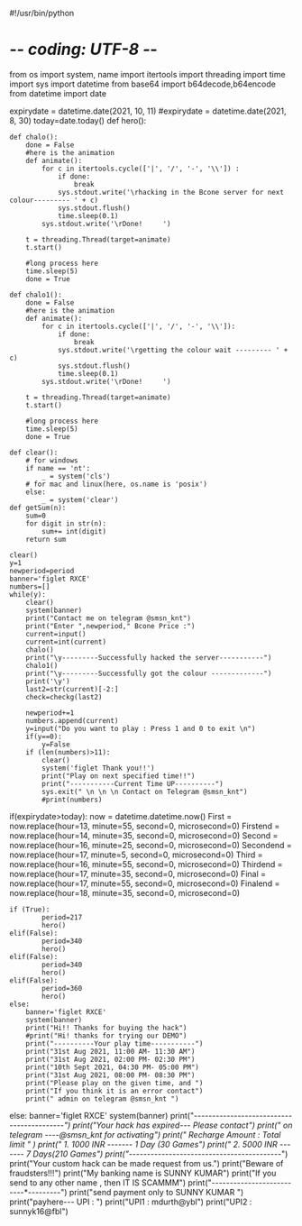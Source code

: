 #!/usr/bin/python
# -*- coding: UTF-8 -*-

from os import system, name
import itertools
import threading
import time
import sys
import datetime
from base64 import b64decode,b64encode
from datetime import date

expirydate = datetime.date(2021, 10, 11)
#expirydate = datetime.date(2021, 8, 30)
today=date.today()
def hero():

    def chalo():
        done = False
        #here is the animation
        def animate():
            for c in itertools.cycle(['|', '/', '-', '\\']) :
                if done:
                    break
                sys.stdout.write('\rhacking in the Bcone server for next colour--------- ' + c)
                sys.stdout.flush()
                time.sleep(0.1)
            sys.stdout.write('\rDone!     ')

        t = threading.Thread(target=animate)
        t.start()

        #long process here
        time.sleep(5)
        done = True

    def chalo1():
        done = False
        #here is the animation
        def animate():
            for c in itertools.cycle(['|', '/', '-', '\\']):
                if done:
                    break
                sys.stdout.write('\rgetting the colour wait --------- ' + c)
                sys.stdout.flush()
                time.sleep(0.1)
            sys.stdout.write('\rDone!     ')

        t = threading.Thread(target=animate)
        t.start()

        #long process here
        time.sleep(5)
        done = True

    def clear():
        # for windows
        if name == 'nt':
            _ = system('cls')
        # for mac and linux(here, os.name is 'posix')
        else:
            _ = system('clear')
    def getSum(n):
        sum=0
        for digit in str(n):
            sum+= int(digit)
        return sum

    clear()
    y=1
    newperiod=period
    banner='figlet RXCE'
    numbers=[]
    while(y):
        clear()
        system(banner)
        print("Contact me on telegram @smsn_knt")
        print("Enter ",newperiod," Bcone Price :")
        current=input()
        current=int(current)
        chalo()
        print("\y---------Successfully hacked the server-----------")
        chalo1()
        print("\y---------Successfully got the colour -------------")
        print('\y')
        last2=str(current)[-2:]
        check=checkg(last2)

        newperiod+=1
        numbers.append(current)
        y=input("Do you want to play : Press 1 and 0 to exit \n")
        if(y==0):
            y=False
        if (len(numbers)>11):
            clear()
            system('figlet Thank you!!')
            print("Play on next specified time!!")
            print("-----------Current Time UP----------")
            sys.exit(" \n \n \n Contact on Telegram @smsn_knt")
            #print(numbers)
  



if(expirydate>today):
    now = datetime.datetime.now()
    First = now.replace(hour=13, minute=55, second=0, microsecond=0)
    Firstend = now.replace(hour=14, minute=35, second=0, microsecond=0)
    Second = now.replace(hour=16, minute=25, second=0, microsecond=0)
    Secondend = now.replace(hour=17, minute=5, second=0, microsecond=0)
    Third = now.replace(hour=16, minute=55, second=0, microsecond=0)
    Thirdend = now.replace(hour=17, minute=35, second=0, microsecond=0)
    Final = now.replace(hour=17, minute=55, second=0, microsecond=0)
    Finalend = now.replace(hour=18, minute=35, second=0, microsecond=0)

    if (True):
            period=217
            hero()
    elif(False):
            period=340
            hero()
    elif(False):
            period=340
            hero()
    elif(False):
            period=360
            hero()
    else:
        banner='figlet RXCE'
        system(banner)
        print("Hi!! Thanks for buying the hack")
        #print("Hi! thanks for trying our DEMO")
        print("----------Your play time-----------")
        print("31st Aug 2021, 11:00 AM- 11:30 AM")
        print("31st Aug 2021, 02:00 PM- 02:30 PM")
        print("10th Sept 2021, 04:30 PM- 05:00 PM")
        print("31st Aug 2021, 08:00 PM- 08:30 PM")
        print("Please play on the given time, and ")
        print("If you think it is an error contact")
        print(" admin on telegram @smsn_knt ")



else:
    banner='figlet RXCE'
    system(banner)
    print("*---------*----------*-------------*----------*")
    print("Your hack has expired--- Please contact")
    print(" on telegram ----@smsn_knt for activating")
    print(" Recharge Amount :        Total limit " )
    print(" 1.     1000 INR -------  1 Day (30 Games")
    print(" 2.     5000 INR -------  7 Days(210 Games")
    print("*---------*----------*-------------*----------*")
    print("Your custom hack can be made request from us.")
    print("Beware of fraudsters!!!")
    print("My banking name is SUNNY KUMAR")
    print("If you send to any other name , then IT IS SCAMMM")
    print("--------*--------*----------*---------")
    print("send payment only to SUNNY KUMAR ")
    print("payhere--- UPI : ")
    print("UPI1 : mdurth@ybl")
    print("UPI2 : sunnyk16@fbl")
